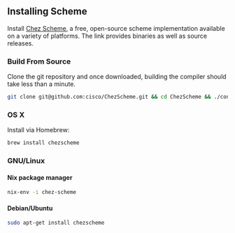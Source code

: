 ## Installing Scheme

Install [Chez Scheme](https://cisco.github.io/ChezScheme/), a free,
open-source scheme implementation available on a variety of
platforms. The link provides binaries as well as source releases. 

### Build From Source

Clone the git repository and once downloaded, building the compiler
should take less than a minute.

```bash
git clone git@github.com:cisco/ChezScheme.git && cd ChezScheme && ./configure && make && make install
```
### OS X

Install via Homebrew:

```bash
brew install chezscheme
```

### GNU/Linux

#### Nix package manager

``` bash
nix-env -i chez-scheme
```

#### Debian/Ubuntu

```bash
sudo apt-get install chezscheme
```



